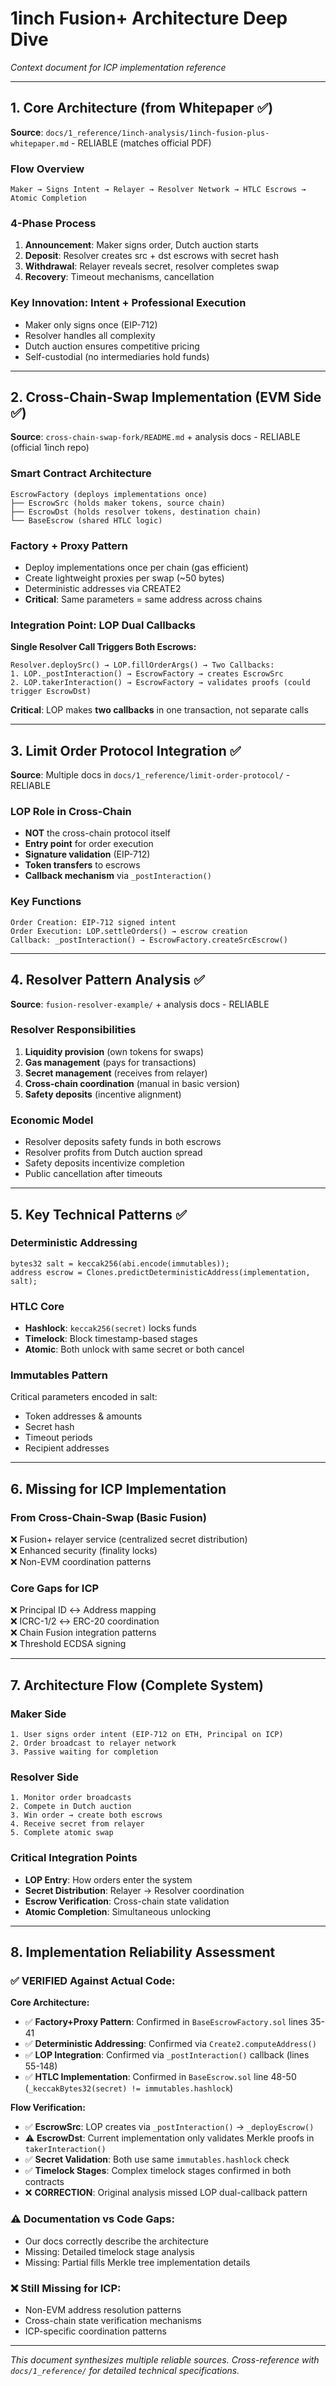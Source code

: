 # 1inch Fusion+ Architecture Deep Dive

_Context document for ICP implementation reference_

---

## 1. Core Architecture (from Whitepaper ✅)

**Source**: `docs/1_reference/1inch-analysis/1inch-fusion-plus-whitepaper.md` - RELIABLE (matches official PDF)

### **Flow Overview**

```
Maker → Signs Intent → Relayer → Resolver Network → HTLC Escrows → Atomic Completion
```

### **4-Phase Process**

1. **Announcement**: Maker signs order, Dutch auction starts
2. **Deposit**: Resolver creates src + dst escrows with secret hash
3. **Withdrawal**: Relayer reveals secret, resolver completes swap
4. **Recovery**: Timeout mechanisms, cancellation

### **Key Innovation: Intent + Professional Execution**

- Maker only signs once (EIP-712)
- Resolver handles all complexity
- Dutch auction ensures competitive pricing
- Self-custodial (no intermediaries hold funds)

---

## 2. Cross-Chain-Swap Implementation (EVM Side ✅)

**Source**: `cross-chain-swap-fork/README.md` + analysis docs - RELIABLE (official 1inch repo)

### **Smart Contract Architecture**

```
EscrowFactory (deploys implementations once)
├── EscrowSrc (holds maker tokens, source chain)
├── EscrowDst (holds resolver tokens, destination chain)
└── BaseEscrow (shared HTLC logic)
```

### **Factory + Proxy Pattern**

- Deploy implementations once per chain (gas efficient)
- Create lightweight proxies per swap (~50 bytes)
- Deterministic addresses via CREATE2
- **Critical**: Same parameters = same address across chains

### **Integration Point**: LOP Dual Callbacks

**Single Resolver Call Triggers Both Escrows:**

```
Resolver.deploySrc() → LOP.fillOrderArgs() → Two Callbacks:
1. LOP._postInteraction() → EscrowFactory → creates EscrowSrc
2. LOP.takerInteraction() → EscrowFactory → validates proofs (could trigger EscrowDst)
```

**Critical**: LOP makes **two callbacks** in one transaction, not separate calls

---

## 3. Limit Order Protocol Integration ✅

**Source**: Multiple docs in `docs/1_reference/limit-order-protocol/` - RELIABLE

### **LOP Role in Cross-Chain**

- **NOT** the cross-chain protocol itself
- **Entry point** for order execution
- **Signature validation** (EIP-712)
- **Token transfers** to escrows
- **Callback mechanism** via `_postInteraction()`

### **Key Functions**

```
Order Creation: EIP-712 signed intent
Order Execution: LOP.settleOrders() → escrow creation
Callback: _postInteraction() → EscrowFactory.createSrcEscrow()
```

---

## 4. Resolver Pattern Analysis ✅

**Source**: `fusion-resolver-example/` + analysis docs - RELIABLE

### **Resolver Responsibilities**

1. **Liquidity provision** (own tokens for swaps)
2. **Gas management** (pays for transactions)
3. **Secret management** (receives from relayer)
4. **Cross-chain coordination** (manual in basic version)
5. **Safety deposits** (incentive alignment)

### **Economic Model**

- Resolver deposits safety funds in both escrows
- Resolver profits from Dutch auction spread
- Safety deposits incentivize completion
- Public cancellation after timeouts

---

## 5. Key Technical Patterns ✅

### **Deterministic Addressing**

```solidity
bytes32 salt = keccak256(abi.encode(immutables));
address escrow = Clones.predictDeterministicAddress(implementation, salt);
```

### **HTLC Core**

- **Hashlock**: `keccak256(secret)` locks funds
- **Timelock**: Block timestamp-based stages
- **Atomic**: Both unlock with same secret or both cancel

### **Immutables Pattern**

Critical parameters encoded in salt:

- Token addresses & amounts
- Secret hash
- Timeout periods
- Recipient addresses

---

## 6. Missing for ICP Implementation

### **From Cross-Chain-Swap (Basic Fusion)**

❌ Fusion+ relayer service (centralized secret distribution)  
❌ Enhanced security (finality locks)  
❌ Non-EVM coordination patterns

### **Core Gaps for ICP**

❌ Principal ID ↔ Address mapping  
❌ ICRC-1/2 ↔ ERC-20 coordination  
❌ Chain Fusion integration patterns  
❌ Threshold ECDSA signing

---

## 7. Architecture Flow (Complete System)

### **Maker Side**

```
1. User signs order intent (EIP-712 on ETH, Principal on ICP)
2. Order broadcast to relayer network
3. Passive waiting for completion
```

### **Resolver Side**

```
1. Monitor order broadcasts
2. Compete in Dutch auction
3. Win order → create both escrows
4. Receive secret from relayer
5. Complete atomic swap
```

### **Critical Integration Points**

- **LOP Entry**: How orders enter the system
- **Secret Distribution**: Relayer → Resolver coordination
- **Escrow Verification**: Cross-chain state validation
- **Atomic Completion**: Simultaneous unlocking

---

## 8. Implementation Reliability Assessment

### **✅ VERIFIED Against Actual Code:**

**Core Architecture:**

- ✅ **Factory+Proxy Pattern**: Confirmed in `BaseEscrowFactory.sol` lines 35-41
- ✅ **Deterministic Addressing**: Confirmed via `Create2.computeAddress()`
- ✅ **LOP Integration**: Confirmed via `_postInteraction()` callback (lines 55-148)
- ✅ **HTLC Implementation**: Confirmed in `BaseEscrow.sol` line 48-50 (`_keccakBytes32(secret) != immutables.hashlock`)

**Flow Verification:**

- ✅ **EscrowSrc**: LOP creates via `_postInteraction()` → `_deployEscrow()`
- ⚠️ **EscrowDst**: Current implementation only validates Merkle proofs in `takerInteraction()`
- ✅ **Secret Validation**: Both use same `immutables.hashlock` check
- ✅ **Timelock Stages**: Complex timelock stages confirmed in both contracts
- ❌ **CORRECTION**: Original analysis missed LOP dual-callback pattern

### **⚠️ Documentation vs Code Gaps:**

- Our docs correctly describe the architecture
- Missing: Detailed timelock stage analysis
- Missing: Partial fills Merkle tree implementation details

### **❌ Still Missing for ICP:**

- Non-EVM address resolution patterns
- Cross-chain state verification mechanisms
- ICP-specific coordination patterns

---

_This document synthesizes multiple reliable sources. Cross-reference with `docs/1_reference/` for detailed technical specifications._
